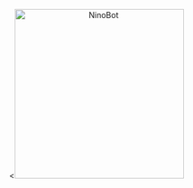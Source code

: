 <p align="center">
	<<img src="https://j.top4top.io/p_24938o6fm1.jpeg" alt="NinoBot" width="300" 
</p>

